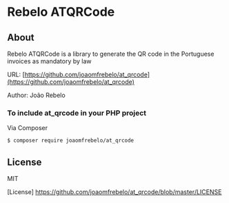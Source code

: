 Rebelo ATQRCode
=============

About
--------------

Rebelo ATQRCode is a library to generate the QR code in the Portuguese invoices as mandatory by law

URL: [https://github.com/joaomfrebelo/at_qrcode](https://github.com/joaomfrebelo/at_qrcode)

Author: João Rebelo


### To include at_qrcode in your PHP project

Via Composer

```bash
$ composer require joaomfrebelo/at_qrcode
```  

License
--------------
MIT

[License] 
https://github.com/joaomfrebelo/at_qrcode/blob/master/LICENSE
